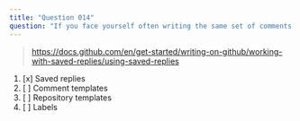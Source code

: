 ```yaml
---
title: "Question 014"
question: "If you face yourself often writing the same set of comments on issues or pull requests, what GitHub feature would you use to save time?"
---
```



> https://docs.github.com/en/get-started/writing-on-github/working-with-saved-replies/using-saved-replies
1. [x] Saved replies
1. [ ] Comment templates
1. [ ] Repository templates
1. [ ] Labels
